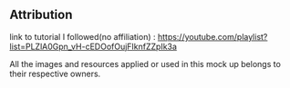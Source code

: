## Attribution
link to tutorial I followed(no affiliation) : https://youtube.com/playlist?list=PLZlA0Gpn_vH-cEDOofOujFIknfZZpIk3a


All the images and resources applied or used in this mock up belongs to their respective owners.

